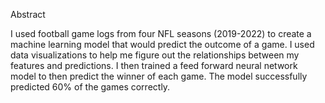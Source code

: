 Abstract


I used football game logs from four NFL seasons (2019-2022) to create a machine learning model that would predict the outcome of a game. I used data visualizations to help me figure out the relationships between my features and predictions. I then trained a feed forward neural network model to then predict the winner of each game. The model successfully predicted 60% of the games correctly.
